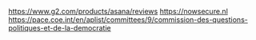 https://www.g2.com/products/asana/reviews
https://nowsecure.nl
https://pace.coe.int/en/aplist/committees/9/commission-des-questions-politiques-et-de-la-democratie